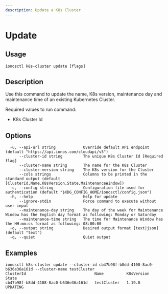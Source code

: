 ```yaml
---
description: Update a K8s Cluster
---
```


# Update

## Usage

```text
ionosctl k8s-cluster update [flags]
```

## Description

Use this command to update the name, K8s version, maintenance day and maintenance time of an existing Kubernetes Cluster.

Required values to run command:

* K8s Cluster Id

## Options

```text
  -u, --api-url string            Override default API endpoint (default "https://api.ionos.com/cloudapi/v5")
      --cluster-id string         The unique K8s Cluster Id [Required flag]
      --cluster-name string       The name for the K8s Cluster
      --cluster-version string    The K8s version for the Cluster
      --cols strings              Columns to be printed in the standard output (default [ClusterId,Name,K8sVersion,State,MaintenanceWindow])
  -c, --config string             Configuration file used for authentication (default "$XDG_CONFIG_HOME/ionosctl/config.json")
  -h, --help                      help for update
      --ignore-stdin              Force command to execute without user input
      --maintenance-day string    The day of the week for Maintenance Window has the English day format as following: Monday or Saturday
      --maintenance-time string   The time for Maintenance Window has the HH:mm:ss format as following: 08:00:00
  -o, --output string             Desired output format [text|json] (default "text")
  -q, --quiet                     Quiet output
```

## Examples

```text
ionosctl k8s-cluster update --cluster-id cb47b98f-b8dd-4108-8ac0-b636e36a161d --cluster-name testCluster
ClusterId                              Name          K8sVersion   State
cb47b98f-b8dd-4108-8ac0-b636e36a161d   testCluster   1.19.8       UPDATING
```

